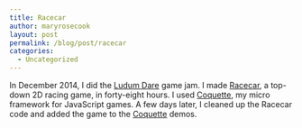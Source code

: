 ```yaml
---
title: Racecar
author: maryrosecook
layout: post
permalink: /blog/post/racecar
categories:
  - Uncategorized
---
```

In December 2014, I did the [Ludum Dare][1] game jam. I made [Racecar][2], a top-down 2D racing game, in forty-eight hours. I used [Coquette][3], my micro framework for JavaScript games. A few days later, I cleaned up the Racecar code and added the game to the [Coquette][3] demos.

 [1]: http://ludumdare.com
 [2]: http://coquette.maryrosecook.com/demos/racecar
 [3]: http://coquette.maryrosecook.com/